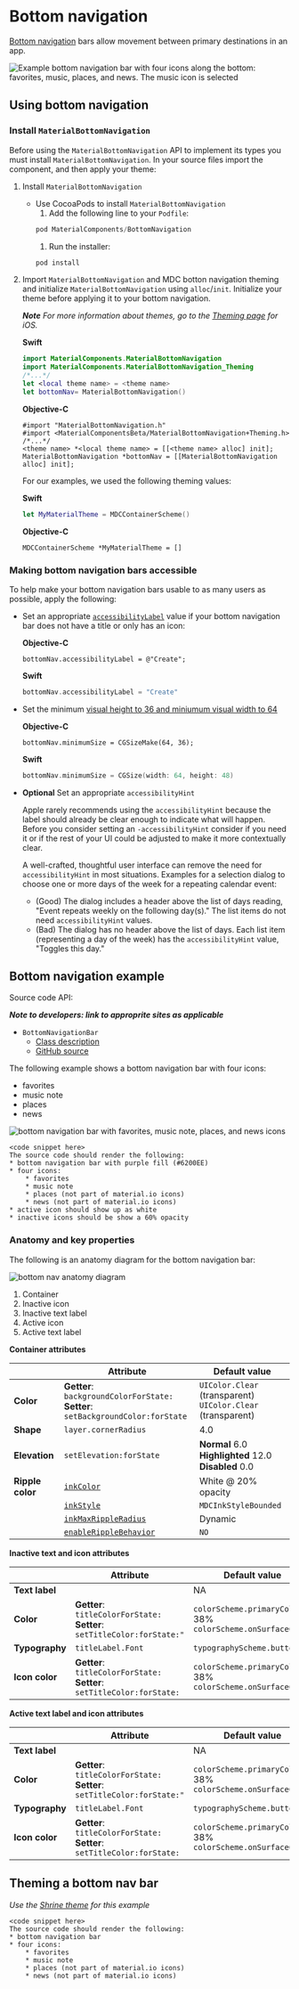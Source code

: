 <!--docs:
title: "Bottom navigation"
layout: detail
section: components
excerpt: "Bottom navation bars allow movement between primary distinations in an app"
iconId:
path: /components/bottom-navigation
-->


# Bottom navigation

[Bottom navigation](https://material.io/components/bottom-navigation/#) bars allow movement between primary destinations in an app.

![Example bottom navigation bar with four icons along the bottom: favorites, music, places, and news. The music icon is selected](assets/bottom-nav-generic.png)


## Using bottom navigation

### Install `MaterialBottomNavigation`

Before using the `MaterialBottomNavigation` API to implement its types you must install `MaterialBottomNavigation`. In your source files import the component, and then apply your theme:
1. Install `MaterialBottomNavigation`
   * Use CocoaPods to install `MaterialBottomNavigation`
     1. Add the following line to your `Podfile`:
       ```java
      pod MaterialComponents/BottomNavigation
       ```
     1. Run the installer:
       ```bash
       pod install
       ```
1. Import `MaterialBottomNavigation` and MDC botton navigation theming and initialize `MaterialBottomNavigation` using `alloc`/`init`. Initialize your theme  before applying it to your bottom navigation.

   _**Note** For more information about themes, go to the [Theming page](https://material.io/develop/ios/components/theming/) for iOS._
    <!--<div class="material-code-render" markdown="1">-->
   **Swift**
   ```swift
   import MaterialComponents.MaterialBottomNavigation
   import MaterialComponents.MaterialBottomNavigation_Theming
   /*...*/
   let <local theme name> = <theme name>
   let bottomNav= MaterialBottomNavigation()
   ```
   **Objective-C**
   ```objc
   #import "MaterialBottomNavigation.h"
   #import <MaterialComponentsBeta/MaterialBottomNavigation+Theming.h>
   /*...*/
   <theme name> *<local theme name> = [[<theme name> alloc] init];
   MaterialBottomNavigation *bottomNav = [[MaterialBottomNavigation alloc] init];
   ```
    <!--</div>-->

    For our examples, we used the following theming values:

    <!--<div class="material-code-render" markdown="1">-->
   **Swift**
   ```swift
   let MyMaterialTheme = MDCContainerScheme()
   ```
   **Objective-C**
   ```objc
   MDCContainerScheme *MyMaterialTheme = []
   ```
    <!--</div>-->




### Making bottom navigation bars accessible
 
To help make your bottom navigation bars usable to as many users as possible, apply the following:

* Set an appropriate [`accessibilityLabel`](https://developer.apple.com/documentation/uikit/uiaccessibilityelement/1619577-accessibilitylabel) value if your bottom navigation bar does not have a title or only has an icon:
  <!--<div class="material-code-render" markdown="1">-->
    **Objective-C**
    ```objc
    bottomNav.accessibilityLabel = @"Create";
    ```
    **Swift**
    ```swift
    bottomNav.accessibilityLabel = "Create"
    ```
  <!--</div>-->

* Set the minimum [visual height to
36 and miniumum visual width to 64](https://material.io/design/components/buttons.html#specs)
  <!--<div class="material-code-render" markdown="1">-->
    **Objective-C**

    ```objc
    bottomNav.minimumSize = CGSizeMake(64, 36);
    ```

    **Swift**

    ```swift
    bottomNav.minimumSize = CGSize(width: 64, height: 48)
    ```
  <!--</div>-->


* **Optional** Set an appropriate `accessibilityHint`

    Apple rarely recommends using the `accessibilityHint` because the label should
    already be clear enough to indicate what will happen. Before you consider
    setting an `-accessibilityHint` consider if you need it or if the rest of your
    UI could be adjusted to make it more contextually clear.

    A well-crafted, thoughtful user interface can remove the need for
   `accessibilityHint` in most situations. Examples for a selection dialog to
    choose one or more days of the week for a repeating calendar event:

    *   (Good) The dialog includes a header above the list of days reading, "Event
    repeats weekly on the following day(s)." The list items do not need
    `accessibilityHint` values.
    *   (Bad) The dialog has no header above the list of days. Each list item
    (representing a day of the week) has the `accessibilityHint` value, "Toggles
    this day."

## Bottom navigation example

Source code API:

_**Note to developers: link to approprite sites as applicable**_ 

* `BottomNavigationBar`
    * [Class description](https://material.io/develop/ios/components/bottomnavigation/api-docs/Classes/MDCBottomNavigationBar.html)
    * [GitHub source](https://github.com/material-components/material-components-ios/tree/develop/components/BottomNavigation/src)


The following example shows a bottom navigation bar with four icons:

* favorites
* music note
* places
* news

<img src="assets/<platform>-bottom-nav.png" alt="bottom navigation bar with favorites, music note, places, and news icons">

```
<code snippet here>
The source code should render the following:
* bottom navigation bar with purple fill (#6200EE)
* four icons:
    * favorites
    * music note
    * places (not part of material.io icons)
    * news (not part of material.io icons)
* active icon should show up as white
* inactive icons should be show a 60% opacity
```

### Anatomy and key properties

The following is an anatomy diagram for the bottom navigation bar:

![bottom nav anatomy diagram](assets/bottom-nav-anatomy.png)

1. Container
1. Inactive icon
1. Inactive text label
1. Active icon
1. Active text label

**Container attributes**


| &nbsp; | Attribute | Default value |
| --- | --- | --- |
| **Color** | **Getter**: `backgroundColorForState:`<br>**Setter**: `setBackgroundColor:forState`  | `UIColor.Clear` (transparent)<br>`UIColor.Clear` (transparent) |
| **Shape** | `layer.cornerRadius` | 4.0 |
| **Elevation** | `setElevation:forState` |**Normal** 6.0<br>**Highlighted** 12.0<br>**Disabled** 0.0 |
| **Ripple color** | <a href="https://material.io/develop/ios/components/buttons/api-docs/Classes/MDCButton.html#/c:objc(cs)MDCButton(py)inkColor"><code>inkColor</code></a> |  White @ 20% opacity | 
| | <a href="https://material.io/develop/ios/components/buttons/api-docs/Classes/MDCButton.html#/c:objc(cs)MDCButton(py)inkStyle"><code>inkStyle</code></a> |  `MDCInkStyleBounded` |  
| | <a href="https://material.io/develop/ios/components/buttons/api-docs/Classes/MDCButton.html#/c:objc(cs)MDCButton(py)inkMaxRippleRadius"><code>inkMaxRippleRadius</code></a> |  Dynamic |  
| | <a href="https://material.io/develop/ios/components/buttons/api-docs/Classes/MDCButton.html#/c:objc(cs)MDCButton(py)enableRippleBehavior"><code>enableRippleBehavior</code></a> |  `NO` | 



**Inactive text and icon attributes**


| &nbsp;  | Attribute |  Default value |
| --- | --- | --- |
| **Text label** |  | NA |
| **Color** | **Getter**: `titleColorForState:` <br> **Setter**: `setTitleColor:forState:"`  |  `colorScheme.primaryColor`<br>38% `colorScheme.onSurfaceColor` |
| **Typography** | `titleLabel.Font` | `typographyScheme.button`  |
| **Icon color** | **Getter**: `titleColorForState:` <br> **Setter**: `setTitleColor:forState:`  |  `colorScheme.primaryColor`<br>38% `colorScheme.onSurfaceColor` |

**Active text label and icon attributes**


| &nbsp;  | Attribute |  Default value |
| --- | --- | --- |
| **Text label** |  | NA |
| **Color** | **Getter**: `titleColorForState:` <br> **Setter**: `setTitleColor:forState:"`  |  `colorScheme.primaryColor`<br>38% `colorScheme.onSurfaceColor` |
| **Typography** | `titleLabel.Font` | `typographyScheme.button`  |
| **Icon color** | **Getter**: `titleColorForState:` <br> **Setter**: `setTitleColor:forState:`  |  `colorScheme.primaryColor`<br>38% `colorScheme.onSurfaceColor` |



## Theming a bottom nav bar

_Use the [Shrine theme](https://material.io/design/material-studies/shrine.html) for this example_

```
<code snippet here>
The source code should render the following:
* bottom navigation bar
* four icons:
    * favorites
    * music note
    * places (not part of material.io icons)
    * news (not part of material.io icons)
```

